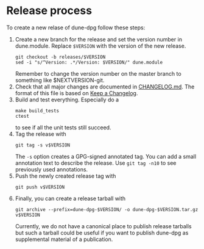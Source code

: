 Release process
===============

To create a new relase of dune-dpg follow these steps:

1. Create a new branch for the release and set the version number in
   dune.module. Replace `$VERSION` with the version of the new release.
   ```
   git checkout -b releases/$VERSION
   sed -i "s/^Version: .*/Version: $VERSION/" dune.module
   ```
   Remember to change the version number on the master branch to
   something like $NEXTVERSION-git.
2. Check that all major changes are documented in
   [CHANGELOG.md](../CHANGELOG.md). The format of this file is based on
   [Keep a Changelog](http://keepachangelog.com/).
3. Build and test everything. Especially do a
   ```
   make build_tests
   ctest
   ```
   to see if all the unit tests still succeed.
4. Tag the release with
   ```
   git tag -s v$VERSION
   ```
   The `-s` option creates a GPG-signed annotated tag.
   You can add a small annotation text to describe the release.
   Use `git tag -n10` to see previously used annotations.
5. Push the newly created release tag with
   ```
   git push v$VERSION
   ```
6. Finally, you can create a release tarball with
   ```
   git archive --prefix=dune-dpg-$VERSION/ -o dune-dpg-$VERSION.tar.gz v$VERSION
   ```
   Currently, we do not have a canonical place to publish release tarballs
   but such a tarball could be useful if you want to publish dune-dpg
   as supplemental material of a publication.

